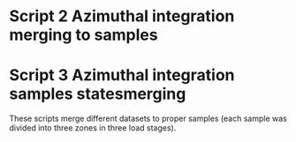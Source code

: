 # Script 2 Azimuthal integration merging to samples
# Script 3 Azimuthal integration samples statesmerging

These scripts merge different datasets to proper samples (each sample was divided into three zones in three load stages). 
